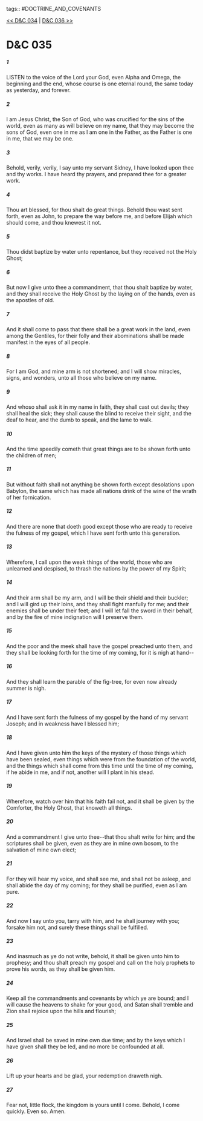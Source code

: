 tags:: #DOCTRINE_AND_COVENANTS

[<< D&C 034](DOCTRINE_AND_COVENANTS/D&C_034.md) | [D&C 036 >>](DOCTRINE_AND_COVENANTS/D&C_036.md)

# D&C 035

##### 1

LISTEN to the voice of the Lord your God, even Alpha and Omega, the beginning and the end, whose course is one eternal round, the same today as yesterday, and forever.

##### 2

I am Jesus Christ, the Son of God, who was crucified for the sins of the world, even as many as will believe on my name, that they may become the sons of God, even one in me as I am one in the Father, as the Father is one in me, that we may be one.

##### 3

Behold, verily, verily, I say unto my servant Sidney, I have looked upon thee and thy works. I have heard thy prayers, and prepared thee for a greater work.

##### 4

Thou art blessed, for thou shalt do great things. Behold thou wast sent forth, even as John, to prepare the way before me, and before Elijah which should come, and thou knewest it not.

##### 5

Thou didst baptize by water unto repentance, but they received not the Holy Ghost;

##### 6

But now I give unto thee a commandment, that thou shalt baptize by water, and they shall receive the Holy Ghost by the laying on of the hands, even as the apostles of old.

##### 7

And it shall come to pass that there shall be a great work in the land, even among the Gentiles, for their folly and their abominations shall be made manifest in the eyes of all people.

##### 8

For I am God, and mine arm is not shortened; and I will show miracles, signs, and wonders, unto all those who believe on my name.

##### 9

And whoso shall ask it in my name in faith, they shall cast out devils; they shall heal the sick; they shall cause the blind to receive their sight, and the deaf to hear, and the dumb to speak, and the lame to walk.

##### 10

And the time speedily cometh that great things are to be shown forth unto the children of men;

##### 11

But without faith shall not anything be shown forth except desolations upon Babylon, the same which has made all nations drink of the wine of the wrath of her fornication.

##### 12

And there are none that doeth good except those who are ready to receive the fulness of my gospel, which I have sent forth unto this generation.

##### 13

Wherefore, I call upon the weak things of the world, those who are unlearned and despised, to thrash the nations by the power of my Spirit;

##### 14

And their arm shall be my arm, and I will be their shield and their buckler; and I will gird up their loins, and they shall fight manfully for me; and their enemies shall be under their feet; and I will let fall the sword in their behalf, and by the fire of mine indignation will I preserve them.

##### 15

And the poor and the meek shall have the gospel preached unto them, and they shall be looking forth for the time of my coming, for it is nigh at hand--

##### 16

And they shall learn the parable of the fig-tree, for even now already summer is nigh.

##### 17

And I have sent forth the fulness of my gospel by the hand of my servant Joseph; and in weakness have I blessed him;

##### 18

And I have given unto him the keys of the mystery of those things which have been sealed, even things which were from the foundation of the world, and the things which shall come from this time until the time of my coming, if he abide in me, and if not, another will I plant in his stead.

##### 19

Wherefore, watch over him that his faith fail not, and it shall be given by the Comforter, the Holy Ghost, that knoweth all things.

##### 20

And a commandment I give unto thee--that thou shalt write for him; and the scriptures shall be given, even as they are in mine own bosom, to the salvation of mine own elect;

##### 21

For they will hear my voice, and shall see me, and shall not be asleep, and shall abide the day of my coming; for they shall be purified, even as I am pure.

##### 22

And now I say unto you, tarry with him, and he shall journey with you; forsake him not, and surely these things shall be fulfilled.

##### 23

And inasmuch as ye do not write, behold, it shall be given unto him to prophesy; and thou shalt preach my gospel and call on the holy prophets to prove his words, as they shall be given him.

##### 24

Keep all the commandments and covenants by which ye are bound; and I will cause the heavens to shake for your good, and Satan shall tremble and Zion shall rejoice upon the hills and flourish;

##### 25

And Israel shall be saved in mine own due time; and by the keys which I have given shall they be led, and no more be confounded at all.

##### 26

Lift up your hearts and be glad, your redemption draweth nigh.

##### 27

Fear not, little flock, the kingdom is yours until I come. Behold, I come quickly. Even so. Amen.
